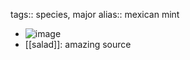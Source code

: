 tags:: species, major
alias:: mexican mint

- ![image](https://peach-geographical-bat-397.mypinata.cloud/ipfs/QmbWUwFVrpZERNwgXdQ9bayT66HjvRVRpF7bsgE89urJD2)
- [[salad]]: amazing source